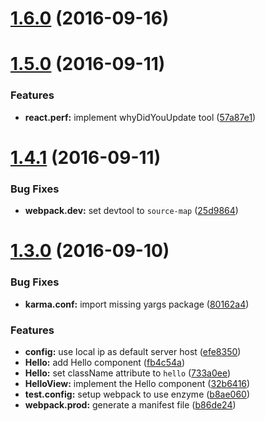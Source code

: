 <a name="1.6.0"></a>
# [1.6.0](https://github.com/kiki-le-singe/react-redux-universal-boilerplate/compare/v1.5.0...v1.6.0) (2016-09-16)



<a name="1.5.0"></a>
# [1.5.0](https://github.com/kiki-le-singe/react-redux-universal-boilerplate/compare/v1.4.1...v1.5.0) (2016-09-11)


### Features

* **react.perf:** implement whyDidYouUpdate tool ([57a87e1](https://github.com/kiki-le-singe/react-redux-universal-boilerplate/commit/57a87e1))



<a name="1.4.1"></a>
# [1.4.1](https://github.com/kiki-le-singe/react-redux-universal-boilerplate/compare/v1.4.0...v1.4.1) (2016-09-11)


### Bug Fixes

* **webpack.dev:** set devtool to `source-map` ([25d9864](https://github.com/kiki-le-singe/react-redux-universal-boilerplate/commit/25d9864ec794b5002272c0b3eb702923eb877aeb))



<a name="1.3.0"></a>
# [1.3.0](https://github.com/kiki-le-singe/react-redux-universal-boilerplate/compare/v1.0.10...v1.3.0) (2016-09-10)


### Bug Fixes

* **karma.conf:** import missing yargs package ([80162a4](https://github.com/kiki-le-singe/react-redux-universal-boilerplate/commit/80162a4))

### Features

* **config:** use local ip as default server host ([efe8350](https://github.com/kiki-le-singe/react-redux-universal-boilerplate/commit/efe8350))
* **Hello:** add Hello component ([fb4c54a](https://github.com/kiki-le-singe/react-redux-universal-boilerplate/commit/fb4c54a))
* **Hello:** set className attribute to `hello` ([733a0ee](https://github.com/kiki-le-singe/react-redux-universal-boilerplate/commit/733a0ee))
* **HelloView:** implement the Hello component ([32b6416](https://github.com/kiki-le-singe/react-redux-universal-boilerplate/commit/32b6416))
* **test.config:** setup webpack to use enzyme ([b8ae060](https://github.com/kiki-le-singe/react-redux-universal-boilerplate/commit/b8ae060))
* **webpack.prod:** generate a manifest file ([b86de24](https://github.com/kiki-le-singe/react-redux-universal-boilerplate/commit/b86de24))
